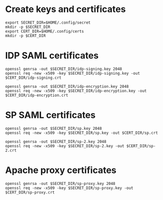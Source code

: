 # Create keys and certificates

    export SECRET_DIR=$HOME/.config/secret
    mkdir -p $SECRET_DIR
    export CERT_DIR=$HOME/.config/certs
    mkdir -p $CERT_DIR

# IDP SAML certificates

    openssl genrsa -out $SECRET_DIR/idp-signing.key 2048
    openssl req -new -x509 -key $SECRET_DIR/idp-signing.key -out $CERT_DIR/idp-signing.crt

    openssl genrsa -out $SECRET_DIR/idp-encryption.key 2048
    openssl req -new -x509 -key $SECRET_DIR/idp-encryption.key -out $CERT_DIR/idp-encryption.crt
    
# SP SAML certificates

    openssl genrsa -out $SECRET_DIR/sp.key 2048
    openssl req -new -x509 -key $SECRET_DIR/sp.key -out $CERT_DIR/sp.crt

    openssl genrsa -out $SECRET_DIR/sp-2.key 2048
    openssl req -new -x509 -key $SECRET_DIR/sp-2.key -out $CERT_DIR/sp-2.crt

# Apache proxy certificates

    openssl genrsa -out $SECRET_DIR/sp-proxy.key 2048
    openssl req -new -x509 -key $SECRET_DIR/sp-proxy.key -out $CERT_DIR/sp-proxy.crt
